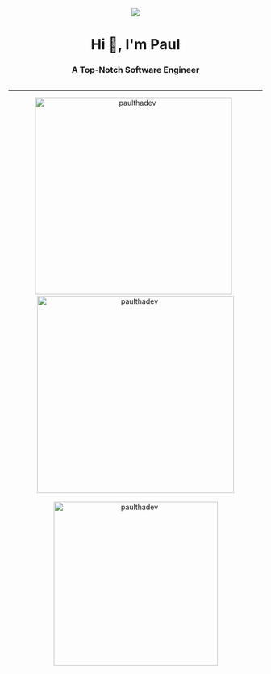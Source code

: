 
<div align="center">
 
  ![](https://komarev.com/ghpvc/?username=Yczar&style=flat-square)

<!-- Introduction  -->
   <h1> Hi 👋,  I'm Paul</h1>
   <h3> A Top-Notch Software Engineer</h3>
 <p align="center"> <a href="https://github.com/ryo-ma/github-profile-trophy"><img src="https://github-profile-trophy.vercel.app/?username=paulthadev&theme=onedark" alt="" /></a> </p>



 <hr />
 <!--Github Stats-->
  
  <div align="center">
    <img
      width="390"
      src="https://github-readme-streak-stats.herokuapp.com/?user=paulthadev&theme=dark"
      alt="paulthadev"/> 
   &nbsp;
    <img
      width="390"
      src="https://github-readme-stats.vercel.app/api?username=paulthadev&show_icons=true&theme=react"
      alt="paulthadev"/>
    <br />
    <br />
    <img
      width="325"
      align="center"
      src="https://github-readme-stats.vercel.app/api/top-langs/?username=paulthadev&langs_count=8&hide_progress=true&theme=react&border_radius=10&size_weight=0.5&count_weight=0.5&exclude_repo=github-readme-stats"
      alt="paulthadev" />
  </div>
  <br />
  
</div>
